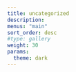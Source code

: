 ```yaml
---
title: uncategorized
description:
menus: "main"
sort_order: desc
#type: gallery
weight: 30
params:
  theme: dark
---
```

